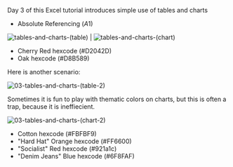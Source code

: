 Day 3 of this Excel tutorial introduces simple use of tables and charts

* Absolute Referencing ($A$1)

![tables-and-charts-(table)](https://github.com/user-attachments/assets/76473e3d-97e6-43c0-946a-ef4009a4b15c) | ![tables-and-charts-(chart)](https://github.com/user-attachments/assets/e93abf7d-b0a3-441e-81c5-37c3173250f0)

* Cherry Red hexcode (#D2042D)
* Oak hexcode (#D8B589)

Here is another scenario:

![03-tables-and-charts-(table-2)](https://github.com/user-attachments/assets/86c898cf-19f0-473b-b919-652d7345cf2c)

Sometimes it is fun to play with thematic colors on charts, but this is often a trap, because it is ineffiecient.

![03-tables-and-charts-(chart-2)](https://github.com/user-attachments/assets/cc980efe-7989-444a-b697-d24857a974e0)

* Cotton hexcode (#FBFBF9)
* "Hard Hat" Orange hexcode (#FF6600)
* "Socialist" Red hexcode (#921a1c)
* "Denim Jeans" Blue hexcode (#6F8FAF)
